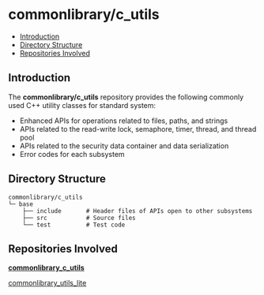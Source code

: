 # commonlibrary/c_utils<a name="EN-US_TOPIC_0000001148676553"></a>


-   [Introduction](#section11660541593)
-   [Directory Structure](#section17271017133915)
-   [Repositories Involved](#section1249817110914)

## Introduction<a name="section11660541593"></a>

The  **commonlibrary/c_utils**  repository provides the following commonly used C++ utility classes for standard system:

-   Enhanced APIs for operations related to files, paths, and strings
-   APIs related to the read-write lock, semaphore, timer, thread, and thread pool
-   APIs related to the security data container and data serialization
-   Error codes for each subsystem

## Directory Structure<a name="section17271017133915"></a>

```
commonlibrary/c_utils
└─ base
    ├── include       # Header files of APIs open to other subsystems
    ├── src           # Source files
    └── test          # Test code
```

## Repositories Involved<a name="section1249817110914"></a>

**[commonlibrary\_c\_utils](https://gitee.com/openharmony/commonlibrary_c_utils)**

[commonlibrary\_utils\_lite](https://gitee.com/openharmony/commonlibrary_utils_lite)

